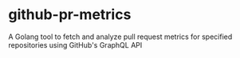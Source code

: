 # github-pr-metrics
A Golang tool to fetch and analyze pull request metrics for specified repositories using GitHub's GraphQL API

